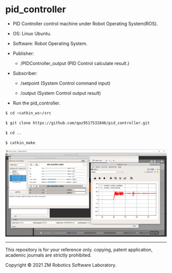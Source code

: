 # pid_controller

- PID Controller control machine under Robot Operating System(ROS).

- OS: Linux Ubuntu.

- Software: Robot Operating System.

- Publisher:

  - /PIDController_output (PID Control calculate result.)

- Subscriber:

  - /setpoint (System Control command input)

  - /output (System Control output result)

- Run the pid_controller.

``` bash
$ cd <catkin_ws>/src
```

``` bash
$ git clone https://github.com/qaz9517532846/pid_controller.git
```

``` bash
$ cd ..
```

``` bash
$ catkin_make
```

![image](https://github.com/qaz9517532846/pid_controller/blob/main/image/result.png)

------

This repository is for your reference only. copying, patent application, academic journals are strictly prohibited.

Copyright © 2021 ZM Robotics Software Laboratory.
